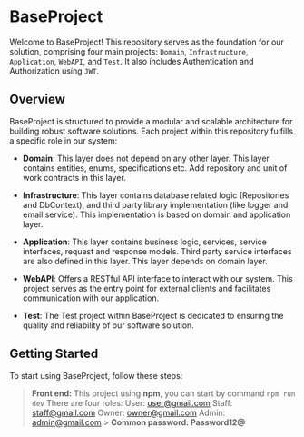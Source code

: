 # BaseProject

Welcome to BaseProject! This repository serves as the foundation for our solution, comprising four main projects: `Domain`, `Infrastructure`, `Application`, `WebAPI`, and `Test`.
It also includes Authentication and Authorization using `JWT`.

## Overview

BaseProject is structured to provide a modular and scalable architecture for building robust software solutions. Each project within this repository fulfills a specific role in our system:

- **Domain**: This layer does not depend on any other layer. This layer contains entities, enums, specifications etc.
  Add repository and unit of work contracts in this layer.
- **Infrastructure**: This layer contains database related logic (Repositories and DbContext), and third party library implementation (like logger and email service).
  This implementation is based on domain and application layer.
- **Application**: This layer contains business logic, services, service interfaces, request and response models.
  Third party service interfaces are also defined in this layer.
  This layer depends on domain layer.
- **WebAPI**: Offers a RESTful API interface to interact with our system. This project serves as the entry point for external clients and facilitates communication with our application.

- **Test**: The Test project within BaseProject is dedicated to ensuring the quality and reliability of our software solution.

## Getting Started

To start using BaseProject, follow these steps:

> **Front end:** This project using **npm**, you can start by command `npm run dev`
> There are four roles:
> User: user@gmail.com
> Staff: staff@gmail.com
> Owner: owner@gmail.com
> Admin: admin@gmail.com > **Common password: Password12@**
